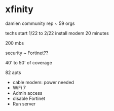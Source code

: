 # xfinity

damien community rep ~ 59 orgs

techs start 1/22 to 2/22 install modem 20 minutes

200 mbs

security ~ Fortinet??

40' to 50' of coverage

82 apts

* cable modem: power needed
* WiFi 7
* Admin access
* disable Fortinet
* Run server

